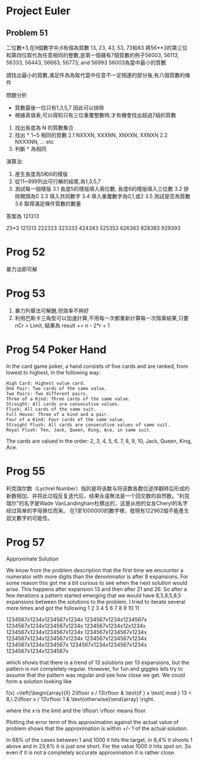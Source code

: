 # Project Euler

## Problem 51
二位數*3,在9個數字中,6有個為質數 13, 23, 43, 53, 73和83
將56**3的第三位和第四位取代為任意相同的整數,是第一個擁有7個質數的例子56003, 56113, 56333, 56443, 56663, 56773, and 56993
56003為當中最小的質數

請找出最小的質數,滿足件為為取代當中任意不一定相連的部分後,有八個質數的條件

問題分析
* 質數最後一位只有1,3,5,7 因此可以排除
* 根據真值表,可以得知只有三位重覆整數時,才有機會找出超過7組的質數 

1. 找出長度為 N 的質數集合
2. 找出 * 1~5 相同的質數
   2.1 NXXXN, XXXNN, XNXXN, XXNXN
   2.2 NXXXNN, ... etc
3. 判斷 * 為相同

演算法:

1. 産生長度為5和6的樣版
2. 從11~999列出可行解的結尾,為1,3,5,7
3. 測試每一個樣版
   3.1 長度5的樣版填入兩位數, 長度6的樣版填入三位數
   3.2 排除開頭為0
   3.3 填入共同數字
   3.4 填入重覆數字為0,1,或2
   3.5 測試是否為質數
   3.6 取得滿足條件質數的數量
   
答案為 121313

*2*3*3
121313
222323
323333
424343
525353
626363
828383
929393

# Prog 52
暴力法即可解

# Prog 53
1. 暴力列舉法可解題,但效率不夠好
2. 利用巴斯卡三角型可以加速計算,不用每一次都重新計算每一次階乘結果,只要 nCr > Limit,
   結果為 result += n - 2*r + 1

# Prog 54 Poker Hand
In the card game poker, a hand consists of five cards and are ranked, from lowest to highest, in the following way:

    High Card: Highest value card.
    One Pair: Two cards of the same value.
    Two Pairs: Two different pairs.
    Three of a Kind: Three cards of the same value.
    Straight: All cards are consecutive values.
    Flush: All cards of the same suit.
    Full House: Three of a kind and a pair.
    Four of a Kind: Four cards of the same value.
    Straight Flush: All cards are consecutive values of same suit.
    Royal Flush: Ten, Jack, Queen, King, Ace, in same suit.

The cards are valued in the order:
2, 3, 4, 5, 6, 7, 8, 9, 10, Jack, Queen, King, Ace. 



# Prog 55
利克瑞尔数（Lychrel Number）指的是将该数与将该数各数位逆序翻转后形成的新数相加、并将此过程反复迭代后，结果永遠無法是一个回文数的自然数。“利克瑞尔”的名字是Wade VanLandingham杜撰出的，这是从他的女友Cheryl的名字经过简单的字母换位而来。 在1至1000000的數字裡，發現有122962個不能產生迴文數字的可能性。

# Prog 57
Approximate Solution

We know from the problem description that the first time we encounter a numerator with more digits than the denominator is after 8 expansions. For some reason this got me a bit curious to see when the next solution would arise. This happens after expansion 13 and then after 21 and 26. So after a few iterations a pattern started emerging that we would have 8,5,8,5,8,5 expansions between the solutions to the problem. I tried to iterate several more times and got the following
1
2
3
4
5
6
7
8
9
10
11
	
1234567x1234x1234567x1234x
1234567x1234x1234567x
1234567x1234x1234567x1234x
1234567x1234x12x1234x
1234567x1234x1234567x1234x
1234567x1234567x1234x
1234567x1234x1234567x1234x
1234567x1234567x1234x
1234567x1234x1234567x
1234567x1234x1234567x1234x
1234567x1234x1234567x

which shows that there is a trend of 13 solutions per 13 expansions, but the pattern is not completely regular. However, for fun and giggles lets try to assume that the pattern was regular and see how close we get. We could form a solution looking like

f(x) =\left\{\begin{array}{ll} 2\lfloor x / 13\rfloor & \text{if } x \text{ mod } 13 < 8,\\ 2\lfloor x / 13\rfloor 1 & \text{otherwise}\end{array} \right.

where the x is the limit and the \lfloor\ \rfloor means floor.

Plotting the error term of this approximation against the actual value of problem shows that the approximation is within +/- 1 of the actual solution.

In 68% of the cases between 1 and 1000 it hits the target, in 8,4% it shoots 1 above and in 23,6% it is just one short. For the value 1000 it hits spot on. So even if it is not a completely accurate approximation it is rather close.

